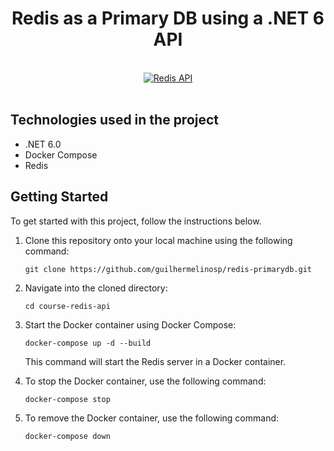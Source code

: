 # <div align="center"> Redis as a Primary DB using a .NET 6 API </div>

</br>

<div align="center">
  <a href="https://www.youtube.com/watch?v=GgyizgXwXAg" target="">
    <img src="https://i.ytimg.com/vi/GgyizgXwXAg/hqdefault.jpg?sqp=-oaymwEcCNACELwBSFXyq4qpAw4IARUAAIhCGAFwAcABBg==&rs=AOn4CLDYBOkqWxHpm8j8JoCLqBlRl789ng" alt="Redis API">
  </a>
</div>

</br>

## Technologies used in the project

- .NET 6.0
- Docker Compose
- Redis

## Getting Started

To get started with this project, follow the instructions below.

1. Clone this repository onto your local machine using the following command:

   ```shell
   git clone https://github.com/guilhermelinosp/redis-primarydb.git
   ```

2. Navigate into the cloned directory:

   ```shell
   cd course-redis-api
   ```

3. Start the Docker container using Docker Compose:

   ```shell
   docker-compose up -d --build
   ```

   This command will start the Redis server in a Docker container.

4. To stop the Docker container, use the following command:

   ```shell
   docker-compose stop
   ```

5. To remove the Docker container, use the following command:

   ```shell
   docker-compose down
   ```
